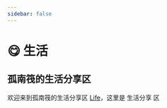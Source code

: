 ```yaml
---
sidebar: false
---
```

# 😋 生活

## 孤南筏的生活分享区

欢迎来到孤南筏的生活分享区 [Life](https://notebook.futikang.space)，这里是 生活分享 区

